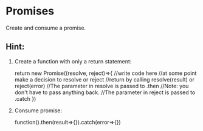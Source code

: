 # Promises

Create and consume a promise.

## Hint:

1.  Create a function with only a return statement:

    return new Promise((resolve, reject)=>{
    //write code here
    //at some point make a decision to resolve or reject
    //return by calling resolve(result) or reject(error)
    //The parameter in resolve is passed to .then
    //Note: you don't have to pass anything back.
    //The parameter in reject is passed to .catch
    })

2.  Consume promise:

    function().then(result=>{}).catch(error=>{})
